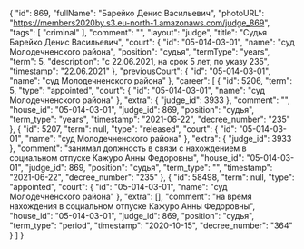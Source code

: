 {
    "id": 869,
    "fullName": "Барейко Денис Васильевич",
    "photoURL": "https://members2020by.s3.eu-north-1.amazonaws.com/judge_869",
    "tags": [
        "criminal"
    ],
    "comment": "",
    "layout": "judge",
    "title": "Судья Барейко Денис Васильевич",
    "court": {
        "id": "05-014-03-01",
        "name": "суд Молодечненского района",
        "position": "судья",
        "termType": "years",
        "term": 5,
        "description": "c 22.06.2021, на срок 5 лет, по указу 235",
        "timestamp": "22.06.2021"
    },
    "previousCourt": {
        "id": "05-014-03-01",
        "name": "суд Молодечненского района"
    },
    "career": [
        {
            "id": 5206,
            "term": 5,
            "type": "appointed",
            "court": {
                "id": "05-014-03-01",
                "name": "суд Молодечненского района"
            },
            "extra": {
                "judge_id": 3933
            },
            "comment": "",
            "house_id": "05-014-03-01",
            "judge_id": 869,
            "position": "судья",
            "term_type": "years",
            "timestamp": "2021-06-22",
            "decree_number": "235"
        },
        {
            "id": 5207,
            "term": null,
            "type": "released",
            "court": {
                "id": "05-014-03-01",
                "name": "суд Молодечненского района"
            },
            "extra": {
                "judge_id": 3933
            },
            "comment": "занимал должность в связи с нахождением в социальном отпуске Кажуро Анны Федоровны",
            "house_id": "05-014-03-01",
            "judge_id": 869,
            "position": "судья",
            "term_type": "",
            "timestamp": "2021-06-22",
            "decree_number": "235"
        },
        {
            "id": 58498,
            "term": null,
            "type": "appointed",
            "court": {
                "id": "05-014-03-01",
                "name": "суд Молодечненского района"
            },
            "extra": [],
            "comment": "на время нахождения в социальном отпуске Кажуро Анны Федоровны",
            "house_id": "05-014-03-01",
            "judge_id": 869,
            "position": "судья",
            "term_type": "period",
            "timestamp": "2020-10-15",
            "decree_number": "364"
        }
    ]
}